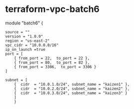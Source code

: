 # terraform-vpc-batch6

module "batch6" {
    
     
    source = ""
    version = "1.0.0"
    region = "us-east-2"
    vpc_cidr = "10.0.0.0/16"
    ip_on_launch =true
    port = [
        { from_port = 22,  to_port = 22 },
        { from_port = 80,  to_port = 82 },
        { from_port = 3306,  to_port = 3306 }
    ]

    subnet = [
        {  cidr  = "10.0.1.0/24", subnet_name = "kaizen1" },
        {  cidr  = "10.0.2.0/24", subnet_name = "kaizen2" },
        {  cidr  = "10.0.3.0/24", subnet_name = "kaizen3" }
        ]
        }